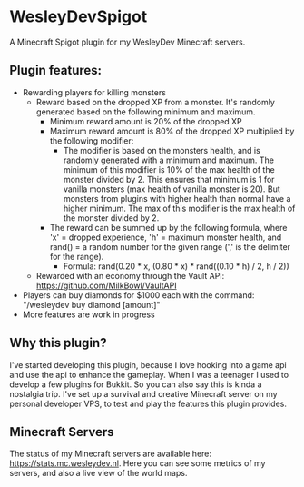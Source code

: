 # WesleyDevSpigot
A Minecraft Spigot plugin for my WesleyDev Minecraft servers.

## Plugin features:
- Rewarding players for killing monsters
    - Reward based on the dropped XP from a monster.
    It's randomly generated based on the following minimum and maximum.
        - Minimum reward amount is 20% of the dropped XP
        - Maximum reward amount is 80% of the dropped XP multiplied by the following modifier:
            - The modifier is based on the monsters health, 
            and is randomly generated with a minimum and maximum.
            The minimum of this modifier is
            10% of the max health of the monster divided by 2. This ensures that minimum is
            1 for vanilla monsters (max health of vanilla monster is 20).
            But monsters from plugins with higher health than normal have a 
            higher minimum. The max of this modifier is the max health
            of the monster divided by 2.
        - The reward can be summed up by the following formula, where 'x' = dropped experience, 
        'h' = maximum monster health, and rand() = a random number for the given range 
        (',' is the delimiter for the range).
            - Formula: rand(0.20 * x, (0.80 * x) * rand((0.10 * h) / 2, h / 2))
    - Rewarded with an economy through the Vault API: https://github.com/MilkBowl/VaultAPI
- Players can buy diamonds for $1000 each with the command: "/wesleydev buy diamond [amount]"
- More features are work in progress

## Why this plugin?
I've started developing this plugin, 
because I love hooking into a game api and use the api to enhance the gameplay.
When I was a teenager I used to develop a few plugins for Bukkit. 
So you can also say this is kinda a nostalgia trip. 
I've set up a survival and creative Minecraft server on my personal developer VPS, 
to test and play the features this plugin provides.

## Minecraft Servers
The status of my Minecraft servers are available here: https://stats.mc.wesleydev.nl. 
Here you can see some metrics of my servers, and also a live view of the world maps.